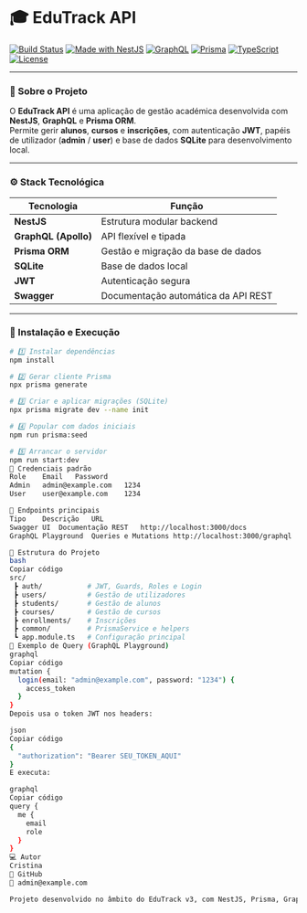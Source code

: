 # 🎓 EduTrack API

[![Build Status](https://img.shields.io/badge/build-passing-brightgreen)]()
[![Made with NestJS](https://img.shields.io/badge/NestJS-v10-red?logo=nestjs)](https://nestjs.com/)
[![GraphQL](https://img.shields.io/badge/API-GraphQL-ff69b4?logo=graphql)](https://graphql.org/)
[![Prisma](https://img.shields.io/badge/ORM-Prisma-blue?logo=prisma)](https://www.prisma.io/)
[![TypeScript](https://img.shields.io/badge/Language-TypeScript-3178c6?logo=typescript)](https://www.typescriptlang.org/)
[![License](https://img.shields.io/badge/license-MIT-lightgrey)]()

---

### 🧠 Sobre o Projeto
O **EduTrack API** é uma aplicação de gestão académica desenvolvida com **NestJS**, **GraphQL** e **Prisma ORM**.  
Permite gerir **alunos**, **cursos** e **inscrições**, com autenticação **JWT**, papéis de utilizador (**admin** / **user**) e base de dados **SQLite** para desenvolvimento local.

---

### ⚙️ Stack Tecnológica

| Tecnologia | Função |
|-------------|--------|
| **NestJS** | Estrutura modular backend |
| **GraphQL (Apollo)** | API flexível e tipada |
| **Prisma ORM** | Gestão e migração da base de dados |
| **SQLite** | Base de dados local |
| **JWT** | Autenticação segura |
| **Swagger** | Documentação automática da API REST |

---

### 🚀 Instalação e Execução

```bash
# 1️⃣ Instalar dependências
npm install

# 2️⃣ Gerar cliente Prisma
npx prisma generate

# 3️⃣ Criar e aplicar migrações (SQLite)
npx prisma migrate dev --name init

# 4️⃣ Popular com dados iniciais
npm run prisma:seed

# 5️⃣ Arrancar o servidor
npm run start:dev
🔐 Credenciais padrão
Role	Email	Password
Admin	admin@example.com	1234
User	user@example.com	1234

🧭 Endpoints principais
Tipo	Descrição	URL
Swagger UI	Documentação REST	http://localhost:3000/docs
GraphQL Playground	Queries e Mutations	http://localhost:3000/graphql

🧱 Estrutura do Projeto
bash
Copiar código
src/
 ┣ auth/           # JWT, Guards, Roles e Login
 ┣ users/          # Gestão de utilizadores
 ┣ students/       # Gestão de alunos
 ┣ courses/        # Gestão de cursos
 ┣ enrollments/    # Inscrições
 ┣ common/         # PrismaService e helpers
 ┗ app.module.ts   # Configuração principal
🧩 Exemplo de Query (GraphQL Playground)
graphql
Copiar código
mutation {
  login(email: "admin@example.com", password: "1234") {
    access_token
  }
}
Depois usa o token JWT nos headers:

json
Copiar código
{
  "authorization": "Bearer SEU_TOKEN_AQUI"
}
E executa:

graphql
Copiar código
query {
  me {
    email
    role
  }
}
💻 Autor
Cristina
🔗 GitHub
📧 admin@example.com

Projeto desenvolvido no âmbito do EduTrack v3, com NestJS, Prisma, GraphQL e JWT, para gestão académica moderna e escalável.

